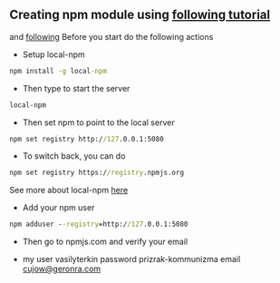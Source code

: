 ## Creating npm module using [following tutorial](https://medium.com/@cyrilletuzi/how-to-build-and-publish-an-angular-module-7ad19c0b4464)
and [following](https://medium.com/@ngl817/building-an-angular-4-component-library-with-the-angular-cli-and-ng-packagr-53b2ade0701e)
Before you start do the following actions
- Setup local-npm
```cmd
npm install -g local-npm
```
- Then type to start the server
```cmd
local-npm
```
- Then set npm to point to the local server
```cmd
npm set registry http://127.0.0.1:5080
```
- To switch back, you can do
```cmd
npm set registry https://registry.npmjs.org
```

See more about local-npm [here](https://www.npmjs.com/package/local-npm)


- Add your npm user
```cmd
npm adduser --registry=http://127.0.0.1:5080
```
- Then go to npmjs.com and verify your email

- my user vasilyterkin password prizrak-kommunizma email cujow@geronra.com
